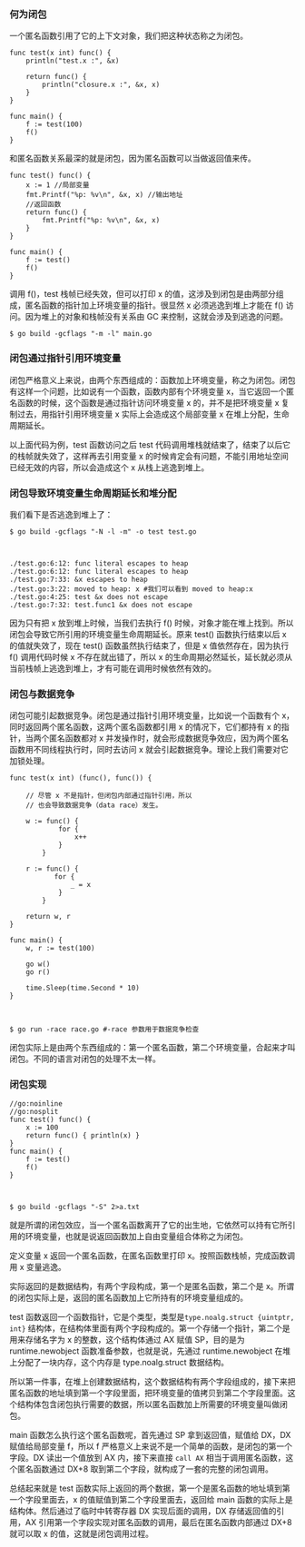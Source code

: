 ### 何为闭包

一个匿名函数引用了它的上下文对象，我们把这种状态称之为闭包。

    
    
    func test(x int) func() {
        println("test.x :", &x)
    
        return func() {
            println("closure.x :", &x, x)
        }
    }
    
    func main() {
        f := test(100)
        f()
    }
    

和匿名函数关系最深的就是闭包，因为匿名函数可以当做返回值来传。

    
    
    func test() func() {
        x := 1 //局部变量
        fmt.Printf("%p: %v\n", &x, x) //输出地址
        //返回函数
        return func() {
            fmt.Printf("%p: %v\n", &x, x)
        }
    }
    
    func main() {
        f := test()
        f()
    }
    

调用 f()，test 栈帧已经失效，但可以打印 x 的值，这涉及到闭包是由两部分组成，匿名函数的指针加上环境变量的指针。很显然 x 必须逃逸到堆上才能在
f() 访问。因为堆上的对象和栈帧没有关系由 GC 来控制，这就会涉及到逃逸的问题。

    
    
    $ go build -gcflags "-m -l" main.go
    

### 闭包通过指针引用环境变量

闭包严格意义上来说，由两个东西组成的：函数加上环境变量，称之为闭包。闭包有这样一个问题，比如说有一个函数，函数内部有个环境变量
x，当它返回一个匿名函数的时候，这个函数是通过指针访问环境变量 x 的，并不是把环境变量 x 复制过去，用指针引用环境变量 x 实际上会造成这个局部变量 x
在堆上分配，生命周期延长。

以上面代码为例，test 函数访问之后 test 代码调用堆栈就结束了，结束了以后它的栈帧就失效了，这样再去引用变量 x
的时候肯定会有问题，不能引用地址空间已经无效的内容，所以会造成这个 x 从栈上逃逸到堆上。

### 闭包导致环境变量生命周期延长和堆分配

我们看下是否逃逸到堆上了：

    
    
    $ go build -gcflags "-N -l -m" -o test test.go
    
    
    
    ./test.go:6:12: func literal escapes to heap
    ./test.go:6:12: func literal escapes to heap
    ./test.go:7:33: &x escapes to heap
    ./test.go:3:22: moved to heap: x #我们可以看到 moved to heap:x
    ./test.go:4:25: test &x does not escape
    ./test.go:7:32: test.func1 &x does not escape
    

因为只有把 x 放到堆上时候，当我们去执行 f() 时候，对象才能在堆上找到。所以闭包会导致它所引用的环境变量生命周期延长。原来 test()
函数执行结束以后 x 的值就失效了，现在 test() 函数虽然执行结束了，但是 x 值依然存在，因为执行 f() 调用代码时候 x 不存在就出错了，所以
x 的生命周期必然延长，延长就必须从当前栈帧上逃逸到堆上，才有可能在调用时候依然有效的。

### 闭包与数据竞争

闭包可能引起数据竞争。闭包是通过指针引用环境变量，比如说一个函数有个 x，同时返回两个匿名函数，这两个匿名函数都引用 x 的情况下，它们都持有 x
的指针，当两个匿名函数都对 x 并发操作时，就会形成数据竞争效应，因为两个匿名函数用不同线程执行时，同时去访问 x
就会引起数据竞争。理论上我们需要对它加锁处理。

    
    
    func test(x int) (func(), func()) {
    
        // 尽管 x 不是指针，但闭包内部通过指针引用，所以
        // 也会导致数据竞争（data race）发生。
    
        w := func() {
                for {
                    x++
                }
            }
    
        r := func() {
               for {
                   _ = x
                }
            }
    
        return w, r
    }
    
    func main() {
        w, r := test(100)
    
        go w()
        go r()
    
        time.Sleep(time.Second * 10)
    }
    
    
    
    $ go run -race race.go #-race 参数用于数据竞争检查
    

闭包实际上是由两个东西组成的：第一个匿名函数，第二个环境变量，合起来才叫闭包。不同的语言对闭包的处理不太一样。

### 闭包实现

    
    
    //go:noinline
    //go:nosplit
    func test() func() {
        x := 100
        return func() { println(x) }
    }
    func main() {
        f := test()
        f()
    }
    
    
    
    $ go build -gcflags "-S" 2>a.txt
    

就是所谓的闭包效应，当一个匿名函数离开了它的出生地，它依然可以持有它所引用的环境变量，也就是说返回函数加上自由变量组合体称之为闭包。

定义变量 x 返回一个匿名函数，在匿名函数里打印 x。按照函数栈帧，完成函数调用 x 变量逃逸。

实际返回的是数据结构，有两个字段构成，第一个是匿名函数，第二个是 x。所谓的闭包实际上是，返回的匿名函数加上它所持有的环境变量组成的。

test 函数返回一个函数指针，它是个类型，类型是`type.noalg.struct {uintptr, int}`
结构体，在结构体里面有两个字段构成的。第一个存储一个指针，第二个是用来存储名字为 x 的整数，这个结构体通过 AX 赋值 SP，目的是为
runtime.newobject 函数准备参数，也就是说，先通过 runtime.newobject 在堆上分配了一块内存，这个内存是
type.noalg.struct 数据结构。

所以第一件事，在堆上创建数据结构，这个数据结构有两个字段组成的，接下来把匿名函数的地址填到第一个字段里面，把环境变量的值拷贝到第二个字段里面。这个结构体包含闭包执行需要的数据，所以匿名函数加上所需要的环境变量叫做闭包。

main 函数怎么执行这个匿名函数呢，首先通过 SP 拿到返回值，赋值给 DX，DX 赋值给局部变量 f，所以 f
严格意义上来说不是一个简单的函数，是闭包的第一个字段。DX 读出一个值放到 AX 内，接下来直接 `call AX` 相当于调用匿名函数，这个匿名函数通过
DX+8 取到第二个字段，就构成了一套的完整的闭包调用。

总结起来就是 test 函数实际上返回的两个数据，第一个是匿名函数的地址填到第一个字段里面去，x 的值赋值到第二个字段里面去，返回给 main
函数的实际上是结构体。然后通过了临时中转寄存器 DX 实现后面的调用，DX 存储返回值的引用，AX
引用第一个字段实现对匿名函数的调用，最后在匿名函数内部通过 DX+8 就可以取 x 的值，这就是闭包调用过程。

